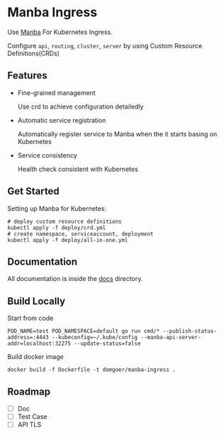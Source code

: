 # Manba Ingress

Use [Manba](https://github.com/fagongzi/manba) For Kubernetes Ingress.

Configure `api`, `routing`, `cluster`, `server` by using Custom Resource Definitions(CRDs)

## Features

- Fine-grained management

    Use crd to achieve configuration detailedly

- Automatic service registration

    Automatically register service to Manba when the it starts basing on Kubernetes

- Service consistency

    Health check consistent with Kubernetes
    

## Get Started

Setting up Manba for Kubernetes:

```shell script
# deploy custom resource definitions
kubectl apply -f deploy/crd.yml
# create namespace, serviceaccount, deployment
kubectl apply -f deploy/all-in-one.yml
```

## Documentation

All documentation is inside the [docs](./docs) directory.

## Build Locally

Start from code

```shell script
POD_NAME=test POD_NAMESPACE=default go run cmd/* --publish-status-address=:4443 --kubeconfig=~/.kube/config --manba-api-server-addr=localhost:32275 --update-status=false
```

Build docker image

```shell script
docker build -f Dockerfile -t domgoer/manba-ingress .
```

## Roadmap

- [ ] Doc 
- [ ] Test Case
- [ ] API TLS
